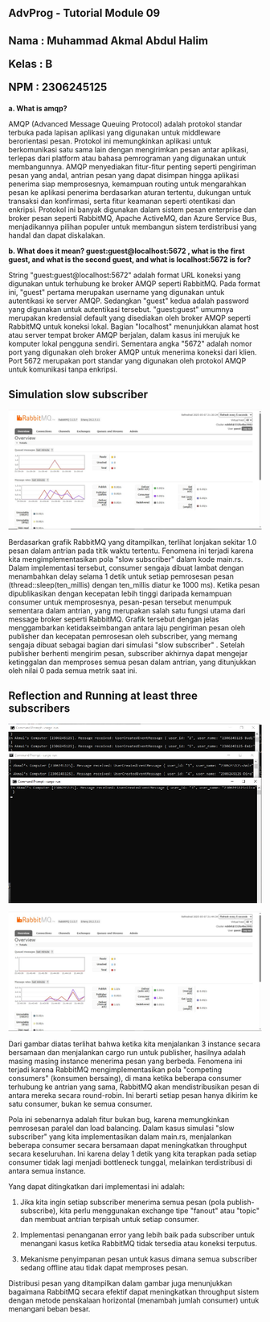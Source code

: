 ## AdvProg - Tutorial Module 09
<h2>
Nama   : Muhammad Akmal Abdul Halim

Kelas  : B

NPM    : 2306245125
</h2>

**a. What is amqp?**

AMQP (Advanced Message Queuing Protocol) adalah protokol standar terbuka pada lapisan aplikasi yang digunakan untuk middleware berorientasi pesan. Protokol ini memungkinkan aplikasi untuk berkomunikasi satu sama lain dengan mengirimkan pesan antar aplikasi, terlepas dari platform atau bahasa pemrograman yang digunakan untuk membangunnya. AMQP menyediakan fitur-fitur penting seperti pengiriman pesan yang andal, antrian pesan yang dapat disimpan hingga aplikasi penerima siap memprosesnya, kemampuan routing untuk mengarahkan pesan ke aplikasi penerima berdasarkan aturan tertentu, dukungan untuk transaksi dan konfirmasi, serta fitur keamanan seperti otentikasi dan enkripsi. Protokol ini banyak digunakan dalam sistem pesan enterprise dan broker pesan seperti RabbitMQ, Apache ActiveMQ, dan Azure Service Bus, menjadikannya pilihan populer untuk membangun sistem terdistribusi yang handal dan dapat diskalakan.

**b. What does it mean? guest:guest@localhost:5672 , what is the first guest, and what
is the second guest, and what is localhost:5672 is for?**

String "guest:guest@localhost:5672" adalah format URL koneksi yang digunakan untuk terhubung ke broker AMQP seperti RabbitMQ. Pada format ini, "guest" pertama merupakan username yang digunakan untuk autentikasi ke server AMQP. Sedangkan "guest" kedua adalah password yang digunakan untuk autentikasi tersebut. "guest:guest" umumnya merupakan kredensial default yang disediakan oleh broker AMQP seperti RabbitMQ untuk koneksi lokal. Bagian "localhost" menunjukkan alamat host atau server tempat broker AMQP berjalan, dalam kasus ini merujuk ke komputer lokal pengguna sendiri. Sementara angka "5672" adalah nomor port yang digunakan oleh broker AMQP untuk menerima koneksi dari klien. Port 5672 merupakan port standar yang digunakan oleh protokol AMQP untuk komunikasi tanpa enkripsi.

## Simulation slow subscriber
![alt text](img/sub1.jpg)

Berdasarkan grafik RabbitMQ yang ditampilkan, terlihat lonjakan sekitar 1.0 pesan dalam antrian pada titik waktu tertentu. Fenomena ini terjadi karena kita mengimplementasikan pola "slow subscriber" dalam kode main.rs. Dalam implementasi tersebut, consumer sengaja dibuat lambat dengan menambahkan delay selama 1 detik untuk setiap pemrosesan pesan (thread::sleep(ten_millis) dengan ten_millis diatur ke 1000 ms). Ketika pesan dipublikasikan dengan kecepatan lebih tinggi daripada kemampuan consumer untuk memprosesnya, pesan-pesan tersebut menumpuk sementara dalam antrian, yang merupakan salah satu fungsi utama dari message broker seperti RabbitMQ. Grafik tersebut dengan jelas menggambarkan ketidakseimbangan antara laju pengiriman pesan oleh publisher dan kecepatan pemrosesan oleh subscriber, yang memang sengaja dibuat sebagai bagian dari simulasi "slow subscriber" . Setelah publisher berhenti mengirim pesan, subscriber akhirnya dapat mengejar ketinggalan dan memproses semua pesan dalam antrian, yang ditunjukkan oleh nilai 0 pada semua metrik saat ini.

## Reflection and Running at least three subscribers
![alt text](img/sub2.jpg)

![alt text](img/sub3.jpg)

Dari gambar diatas terlihat bahwa ketika kita menjalankan 3 instance secara bersamaan dan menjalankan cargo run untuk publisher, hasilnya adalah masing masing instance menerima pesan yang berbeda. Fenomena ini terjadi karena RabbitMQ mengimplementasikan pola "competing consumers" (konsumen bersaing), di mana ketika beberapa consumer terhubung ke antrian yang sama, RabbitMQ akan mendistribusikan pesan di antara mereka secara round-robin. Ini berarti setiap pesan hanya dikirim ke satu consumer, bukan ke semua consumer.

Pola ini sebenarnya adalah fitur bukan bug, karena memungkinkan pemrosesan paralel dan load balancing. Dalam kasus simulasi "slow subscriber" yang kita implementasikan dalam main.rs, menjalankan beberapa consumer secara bersamaan dapat meningkatkan throughput secara keseluruhan. Ini karena delay 1 detik yang kita terapkan pada setiap consumer tidak lagi menjadi bottleneck tunggal, melainkan terdistribusi di antara semua instance.

Yang dapat ditingkatkan dari implementasi ini adalah:

1. Jika kita ingin setiap subscriber menerima semua pesan (pola publish-subscribe), kita perlu menggunakan exchange tipe "fanout" atau "topic" dan membuat antrian terpisah untuk setiap consumer.

2. Implementasi penanganan error yang lebih baik pada subscriber untuk menangani kasus ketika RabbitMQ tidak tersedia atau koneksi terputus.

3. Mekanisme penyimpanan pesan untuk kasus dimana semua subscriber sedang offline atau tidak dapat memproses pesan.

Distribusi pesan yang ditampilkan dalam gambar juga menunjukkan bagaimana RabbitMQ secara efektif dapat meningkatkan throughput sistem dengan metode penskalaan horizontal (menambah jumlah consumer) untuk menangani beban besar.
